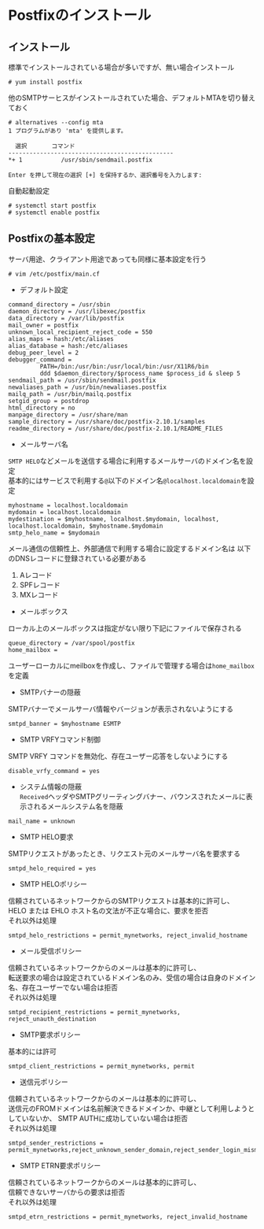 # Postfixのインストール

## インストール
標準でインストールされている場合が多いですが、無い場合インストール  

```
# yum install postfix
```

他のSMTPサーヒスがインストールされていた場合、デフォルトMTAを切り替えておく  

```
# alternatives --config mta
1 プログラムがあり 'mta' を提供します。

  選択       コマンド
-----------------------------------------------
*+ 1           /usr/sbin/sendmail.postfix

Enter を押して現在の選択 [+] を保持するか、選択番号を入力します:
```

自動起動設定  

```
# systemctl start postfix
# systemctl enable postfix
```

## Postfixの基本設定
サーバ用途、クライアント用途であっても同様に基本設定を行う  

```
# vim /etc/postfix/main.cf
```

* デフォルト設定  

```
command_directory = /usr/sbin
daemon_directory = /usr/libexec/postfix
data_directory = /var/lib/postfix
mail_owner = postfix
unknown_local_recipient_reject_code = 550
alias_maps = hash:/etc/aliases
alias_database = hash:/etc/aliases
debug_peer_level = 2
debugger_command =
         PATH=/bin:/usr/bin:/usr/local/bin:/usr/X11R6/bin
         ddd $daemon_directory/$process_name $process_id & sleep 5
sendmail_path = /usr/sbin/sendmail.postfix
newaliases_path = /usr/bin/newaliases.postfix
mailq_path = /usr/bin/mailq.postfix
setgid_group = postdrop
html_directory = no
manpage_directory = /usr/share/man
sample_directory = /usr/share/doc/postfix-2.10.1/samples
readme_directory = /usr/share/doc/postfix-2.10.1/README_FILES
```

* メールサーバ名  

`SMTP HELO`などメールを送信する場合に利用するメールサーバのドメイン名を設定  
基本的にはサービスで利用する`@`以下のドメイン名`@localhost.localdomain`を設定  

```
myhostname = localhost.localdomain
mydomain = localhost.localdomain
mydestination = $myhostname, localhost.$mydomain, localhost, localhost.localdomain, $myhostname.$mydomain
smtp_helo_name = $mydomain
```

メール通信の信頼性上、外部通信で利用する場合に設定するドメイン名は
以下のDNSレコードに登録されている必要がある  

1. Aレコード  
2. SPFレコード  
3. MXレコード  
  

* メールボックス  

ローカル上のメールボックスは指定がない限り下記にファイルで保存される  

```
queue_directory = /var/spool/postfix
home_mailbox =
```

ユーザーローカルにmeilboxを作成し、ファイルで管理する場合は`home_mailbox`を定義  

* SMTPバナーの隠蔽  

SMTPバナーでメールサーバ情報やバージョンが表示されないようにする  

```
smtpd_banner = $myhostname ESMTP
```

* SMTP VRFYコマンド制御  

SMTP VRFY コマンドを無効化、存在ユーザー応答をしないようにする  

```
disable_vrfy_command = yes
```

* システム情報の隠蔽  
`Received`ヘッダやSMTPグリーティングバナー、バウンスされたメールに表示されるメールシステム名を隠蔽  

```
mail_name = unknown
```

* SMTP HELO要求  

SMTPリクエストがあったとき、リクエスト元のメールサーバ名を要求する  

```
smtpd_helo_required = yes
```

* SMTP HELOポリシー  

信頼されているネットワークからのSMTPリクエストは基本的に許可し、  
HELO または EHLO ホスト名の文法が不正な場合に、要求を拒否  
それ以外は処理  

```
smtpd_helo_restrictions = permit_mynetworks, reject_invalid_hostname
```

* メール受信ポリシー  

信頼されているネットワークからのメールは基本的に許可し、  
転送要求の場合は設定されているドメイン名のみ、受信の場合は自身のドメイン名、存在ユーザーでない場合は拒否  
それ以外は処理  

```
smtpd_recipient_restrictions = permit_mynetworks, reject_unauth_destination
```

* SMTP要求ポリシー  

基本的には許可  

```
smtpd_client_restrictions = permit_mynetworks, permit
```

* 送信元ポリシー  

信頼されているネットワークからのメールは基本的に許可し、  
送信元のFROMドメインは名前解決できるドメインか、中継として利用しようとしていないか、
SMTP AUTHに成功していない場合は拒否  
それ以外は処理  

```
smtpd_sender_restrictions = permit_mynetworks,reject_unknown_sender_domain,reject_sender_login_mismatch
```

* SMTP ETRN要求ポリシー  

信頼されているネットワークからのメールは基本的に許可し、  
信頼できないサーバからの要求は拒否  
それ以外は処理  

```
smtpd_etrn_restrictions = permit_mynetworks, reject_invalid_hostname
```
